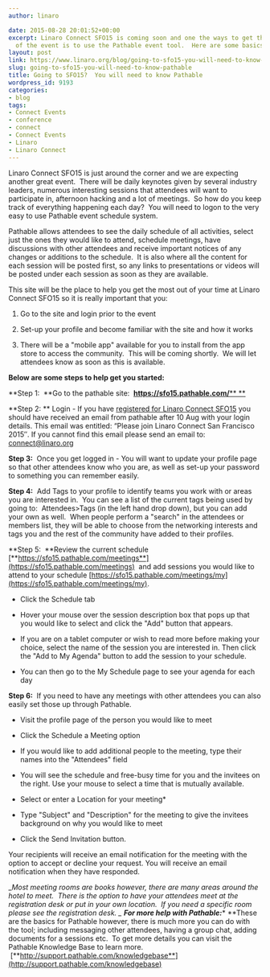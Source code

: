 ```yaml
---
author: linaro

date: 2015-08-28 20:01:52+00:00
excerpt: Linaro Connect SFO15 is coming soon and one the ways to get the most out
  of the event is to use the Pathable event tool.  Here are some basics...
layout: post
link: https://www.linaro.org/blog/going-to-sfo15-you-will-need-to-know-pathable/
slug: going-to-sfo15-you-will-need-to-know-pathable
title: Going to SFO15?  You will need to know Pathable
wordpress_id: 9193
categories:
- blog
tags:
- Connect Events
- conference
- connect
- Connect Events
- Linaro
- Linaro Connect
---
```


Linaro Connect SFO15 is just around the corner and we are expecting another great event.  There will be daily keynotes given by several industry leaders, numerous interesting sessions that attendees will want to participate in, afternoon hacking and a lot of meetings.  So how do you keep track of everything happening each day?  You will need to logon to the very easy to use Pathable event schedule system.  

Pathable allows attendees to see the daily schedule of all activities, select just the ones they would like to attend, schedule meetings, have discussions with other attendees and receive important notices of any changes or additions to the schedule.  It is also where all the content for each session will be posted first, so any links to presentations or videos will be posted under each session as soon as they are available.  

This site will be the place to help you get the most out of your time at Linaro Connect SFO15 so it is really important that you:




  1. Go to the site and login prior to the event


  2. Set-up your profile and become familiar with the site and how it works


  3. There will be a "mobile app" available for you to install from the app store to access the community.  This will be coming shortly.  We will let attendees know as soon as this is available.


**Below are some steps to help get you started:**

**Step 1:  **Go to the pathable site:  [**https://sfo15.pathable.com/****
**](https://sfo15.pathable.com/)

**Step 2: ** Login - If you have [registered for Linaro Connect SFO15](http://connect.linaro.org/attend/) you should have received an email from pathable after 10 Aug with your login details. This email was entitled: “Please join Linaro Connect San Francisco 2015″. If you cannot find this email please send an email to: [connect@linaro.org](mailto:connect@linaro.org)

**Step 3:**  Once you get logged in - You will want to update your profile page so that other attendees know who you are, as well as set-up your password to something you can remember easily.  

**Step 4:**  Add Tags to your profile to identify teams you work with or areas you are interested in.  You can see a list of the current tags being used by going to:  Attendees>Tags (in the left hand drop down), but you can add your own as well.  When people perform a "search" in the attendees or members list, they will be able to choose from the networking interests and tags you and the rest of the community have added to their profiles.

**Step 5:  **Review the current schedule [**https://sfo15.pathable.com/meetings**](https://sfo15.pathable.com/meetings)  and add sessions you would like to attend to your schedule [https://sfo15.pathable.com/meetings/my](https://sfo15.pathable.com/meetings/my).  




  * Click the Schedule tab


  * Hover your mouse over the session description box that pops up that you would like to select and click the "Add" button that appears.


  * If you are on a tablet computer or wish to read more before making your choice, select the name of the session you are interested in. Then click the "Add to My Agenda" button to add the session to your schedule.


  * You can then go to the My Schedule page to see your agenda for each day


**Step 6:**  If you need to have any meetings with other attendees you can also easily set those up through Pathable.  




  * Visit the profile page of the person you would like to meet


  * Click the Schedule a Meeting option


  * If you would like to add additional people to the meeting, type their names into the "Attendees" field


  * You will see the schedule and free-busy time for you and the invitees on the right. Use your mouse to select a time that is mutually available.


  * Select or enter a Location for your meeting*


  * Type "Subject" and "Description" for the meeting to give the invitees background on why you would like to meet


  * Click the Send Invitation button.


​Your recipients will receive an email notification for the meeting with the option to accept or decline your request. You will receive an email notification when they have responded.

_*Most meeting rooms are books however, there are many areas around the hotel to meet.  There is the option to have your attendees meet at the registration desk or put in your own location.  If you need a specific room please see the registration desk.
_
**For more help with Pathable:****
**These are the basics for Pathable however, there is much more you can do with the tool; including messaging other attendees, having a group chat, adding documents for a sessions etc.  To get more details you can visit the Pathable Knowledge Base to learn more.  [**http://support.pathable.com/knowledgebase**](http://support.pathable.com/knowledgebase)
